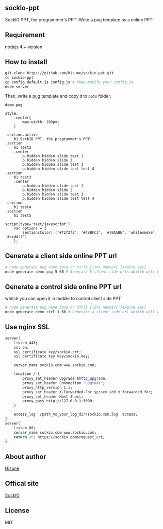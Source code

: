 sockio-ppt
-----
SockIO PPT, the programmer's PPT! Write a pug template as a online PPT!

Requirement
-----
nodejs 4.+ version

How to install
-----
```bash
git clone https://github.com/hisune/sockio-ppt.git
cd sockio-ppt
cp config.default.js config.js # then modify your config.js
node server
```
Then, write a [pug](https://github.com/pugjs/pug) template and copy it to `ppts` folder.

`demo.pug`
```pug
style.
    .center{
        max-width: 200px;
    }

.section.active
    h1 SockIO PPT, the programmer's PPT!
.section
    h1 test2
    .center
        p.hidden hidden slide test 1
        p.hidden hidden slide 2
        p.hidden hidden slide test 3
        p.hidden hidden slide test test 4
.section
    h1 test3
    .center
        p.hidden hidden slide test 1
        p.hidden hidden slide 2
        p.hidden hidden slide test 3
        p.hidden hidden slide test test 4
.section
    h1 test4
.section
    h1 test5

script(type='text/javascript').
    var options = {
        sectionsColor: ['#f2f2f2', '#4BBFC3', '#7BAABE', 'whitesmoke', '#ccddff']
    };
```

Generate a client side online PPT url
-----
```bash
# node generate pug_name [pug or ctrl] [link number] [expire sec]
node generate demo pug 5 60 # Generate 5 client side urls whitch will expired after 1 minute
```
Generate a control side online PPT url
-----
whitch you can open it in mobile to control client side PPT
```bash
# node generate pug_name [pug or ctrl] [link number] [expire sec]
node generate demo ctrl 1 60 # Generate a client side url whitch will expired after 1 minute
```

Use nginx SSL
-----

```bash
server{
	listen 443;
	ssl on;
	ssl_certificate key/sockio.crt;
	ssl_certificate_key key/sockio.key;

	server_name sockio.com www.sockio.com;

	location / {
		proxy_set_header Upgrade $http_upgrade;
		proxy_set_header Connection "upgrade";
		proxy_http_version 1.1;
		proxy_set_header X-Forwarded-For $proxy_add_x_forwarded_for;
		proxy_set_header Host $host;
		proxy_pass http://127.0.0.1:3000;
	}

	access_log  /path_to_your_log_dir/sockio.com.log  access;
}
server{
	listen 80;
	server_name sockio.com www.sockio.com;
	return 301 https://sockio.com$request_uri;
}
```

About author
-----
[Hisune](https://hisune.com)

Offical site
-----
[SockIO](https://sockio.com)

License
-----
MIT
